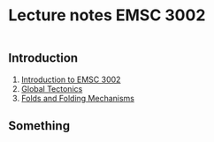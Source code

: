 # Lecture notes EMSC 3002

```{tableofcontents}
```

## Introduction

  1. [Introduction to EMSC 3002](Lecture-1-Introduction)
  2. [Global Tectonics](Lecture-1.1-PlateTectonics)
  3. [Folds and Folding Mechanisms](Lecture-2-Folding)

## Something

  <!-- - [2](Lecture_example_2) has a bit of information about the `reveal-md` slides  -->
